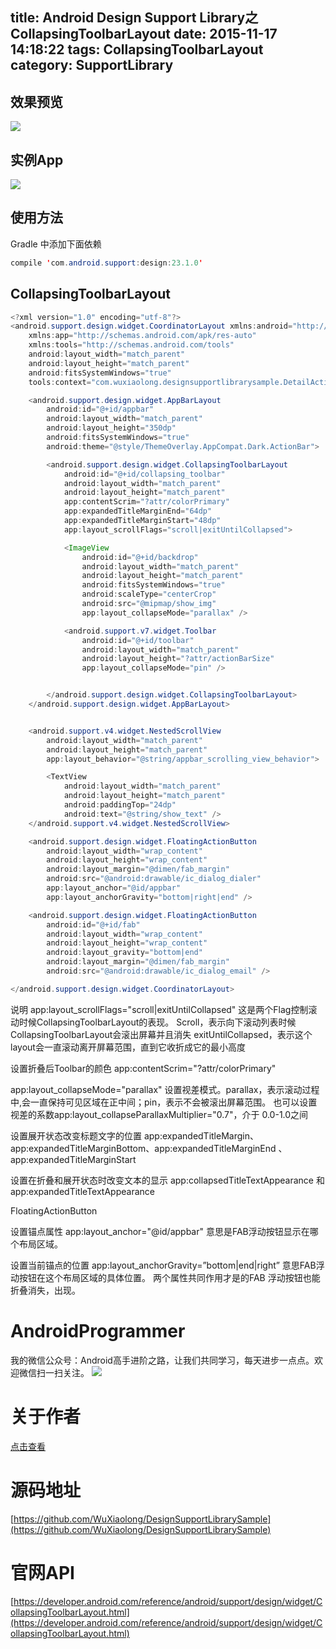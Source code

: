 title: Android Design Support Library之CollapsingToolbarLayout
date: 2015-11-17 14:18:22
tags: CollapsingToolbarLayout
category: SupportLibrary
---
## 效果预览
![](http://7q5c2h.com1.z0.glb.clouddn.com/designsupportlibrarysample.gif)

<!--more-->

## 实例App
![](http://7q5c2h.com1.z0.glb.clouddn.com/dashishuoDownload.png)
## 使用方法
Gradle 中添加下面依赖
```java
compile 'com.android.support:design:23.1.0'
```
## CollapsingToolbarLayout
```java
<?xml version="1.0" encoding="utf-8"?>
<android.support.design.widget.CoordinatorLayout xmlns:android="http://schemas.android.com/apk/res/android"
    xmlns:app="http://schemas.android.com/apk/res-auto"
    xmlns:tools="http://schemas.android.com/tools"
    android:layout_width="match_parent"
    android:layout_height="match_parent"
    android:fitsSystemWindows="true"
    tools:context="com.wuxiaolong.designsupportlibrarysample.DetailActivity">

    <android.support.design.widget.AppBarLayout
        android:id="@+id/appbar"
        android:layout_width="match_parent"
        android:layout_height="350dp"
        android:fitsSystemWindows="true"
        android:theme="@style/ThemeOverlay.AppCompat.Dark.ActionBar">

        <android.support.design.widget.CollapsingToolbarLayout
            android:id="@+id/collapsing_toolbar"
            android:layout_width="match_parent"
            android:layout_height="match_parent"
            app:contentScrim="?attr/colorPrimary"
            app:expandedTitleMarginEnd="64dp"
            app:expandedTitleMarginStart="48dp"
            app:layout_scrollFlags="scroll|exitUntilCollapsed">

            <ImageView
                android:id="@+id/backdrop"
                android:layout_width="match_parent"
                android:layout_height="match_parent"
                android:fitsSystemWindows="true"
                android:scaleType="centerCrop"
                android:src="@mipmap/show_img"
                app:layout_collapseMode="parallax" />

            <android.support.v7.widget.Toolbar
                android:id="@+id/toolbar"
                android:layout_width="match_parent"
                android:layout_height="?attr/actionBarSize"
                app:layout_collapseMode="pin" />


        </android.support.design.widget.CollapsingToolbarLayout>
    </android.support.design.widget.AppBarLayout>


    <android.support.v4.widget.NestedScrollView
        android:layout_width="match_parent"
        android:layout_height="match_parent"
        app:layout_behavior="@string/appbar_scrolling_view_behavior">

        <TextView
            android:layout_width="match_parent"
            android:layout_height="match_parent"
            android:paddingTop="24dp"
            android:text="@string/show_text" />
    </android.support.v4.widget.NestedScrollView>

    <android.support.design.widget.FloatingActionButton
        android:layout_width="wrap_content"
        android:layout_height="wrap_content"
        android:layout_margin="@dimen/fab_margin"
        android:src="@android:drawable/ic_dialog_dialer"
        app:layout_anchor="@id/appbar"
        app:layout_anchorGravity="bottom|right|end" />

    <android.support.design.widget.FloatingActionButton
        android:id="@+id/fab"
        android:layout_width="wrap_content"
        android:layout_height="wrap_content"
        android:layout_gravity="bottom|end"
        android:layout_margin="@dimen/fab_margin"
        android:src="@android:drawable/ic_dialog_email" />

</android.support.design.widget.CoordinatorLayout>

```
说明
app:layout_scrollFlags="scroll|exitUntilCollapsed"
这是两个Flag控制滚动时候CollapsingToolbarLayout的表现。 
Scroll，表示向下滚动列表时候
CollapsingToolbarLayout会滚出屏幕并且消失
exitUntilCollapsed，表示这个layout会一直滚动离开屏幕范围，直到它收折成它的最小高度

设置折叠后Toolbar的颜色
app:contentScrim="?attr/colorPrimary"


app:layout_collapseMode="parallax"
设置视差模式。parallax，表示滚动过程中,会一直保持可见区域在正中间；pin，表示不会被滚出屏幕范围。
也可以设置视差的系数app:layout_collapseParallaxMultiplier="0.7"，介于 0.0-1.0之间

设置展开状态改变标题文字的位置
app:expandedTitleMargin、 app:expandedTitleMarginBottom、app:expandedTitleMarginEnd 、 app:expandedTitleMarginStart

设置在折叠和展开状态时改变文本的显示
app:collapsedTitleTextAppearance 和 app:expandedTitleTextAppearance 


FloatingActionButton

设置锚点属性
app:layout_anchor="@id/appbar"
意思是FAB浮动按钮显示在哪个布局区域。 

设置当前锚点的位置
app:layout_anchorGravity=”bottom|end|right”
意思FAB浮动按钮在这个布局区域的具体位置。 
两个属性共同作用才是的FAB 浮动按钮也能折叠消失，出现。

# AndroidProgrammer
我的微信公众号：Android高手进阶之路，让我们共同学习，每天进步一点点。欢迎微信扫一扫关注。
![](http://7q5c2h.com1.z0.glb.clouddn.com/qrcode_AndroidProgrammer.jpg)

# 关于作者
[点击查看](http://wuxiaolong.me/about/)

# 源码地址
[https://github.com/WuXiaolong/DesignSupportLibrarySample](https://github.com/WuXiaolong/DesignSupportLibrarySample)

# 官网API
[https://developer.android.com/reference/android/support/design/widget/CollapsingToolbarLayout.html](https://developer.android.com/reference/android/support/design/widget/CollapsingToolbarLayout.html)